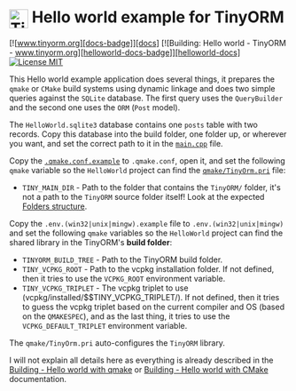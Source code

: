 <h1><img src="https://github.com/silverqx/TinyORM/blob/main/resources/icons/logo-optim.svg" width="34" height="34" alt="TinyORM Logo" align="center">&nbsp;Hello world example for TinyORM</h1>

[![www.tinyorm.org][docs-badge]][docs]
[![Building: Hello world - TinyORM - www.tinyorm.org][helloworld-docs-badge]][helloworld-docs]
[![License MIT][license-badge]][license]

This Hello world example application does several things, it prepares the `qmake` or `CMake` build systems using dynamic linkage and does two simple queries against the `SQLite` database. The first query uses the `QueryBuilder` and the second one uses the `ORM` (`Post` model).

The `HelloWorld.sqlite3` database contains one `posts` table with two records. Copy this database into the build folder, one folder up, or wherever you want, and set the correct path to it in the [`main.cpp`](https://github.com/silverqx/TinyORM-HelloWorld/blob/main/main.cpp#L37-L38) file.

Copy the [`.qmake.conf.example`](https://github.com/silverqx/TinyORM-HelloWorld/blob/main/.qmake.conf.example) to `.qmake.conf`, open it, and set the following `qmake` variable so the `HelloWorld` project can find the [`qmake/TinyOrm.pri`](https://github.com/silverqx/TinyORM/blob/main/qmake/TinyOrm.pri) file:

 - `TINY_MAIN_DIR` - Path to the folder that contains the `TinyORM/` folder, it's not a path to the `TinyORM` source folder itself! Look at the expected [Folders structure](https://www.tinyorm.org/building/tinyorm#folders-structure).

Copy the `.env.(win32|unix|mingw).example` file to `.env.(win32|unix|mingw)` and set the following `qmake` variables so the `HelloWorld` project can find the shared library in the TinyORM's __build folder__:

 - `TINYORM_BUILD_TREE` - Path to the TinyORM build folder.
 - `TINY_VCPKG_ROOT`    - Path to the vcpkg installation folder. If not defined, then it tries to use the `VCPKG_ROOT` environment variable.
 - `TINY_VCPKG_TRIPLET` - The vcpkg triplet to use (vcpkg/installed/$$TINY_VCPKG_TRIPLET/). If not defined, then it tries to guess the vcpkg triplet based on the current compiler and OS (based on the `QMAKESPEC`), and as the last thing, it tries to use the `VCPKG_DEFAULT_TRIPLET` environment variable.

The `qmake/TinyOrm.pri` auto-configures the `TinyORM` library.

I will not explain all details here as everything is already described in the [Building - Hello world with qmake](https://www.tinyorm.org/building/hello-world#hello-world-with-qmake) or [Building - Hello world with CMake](https://www.tinyorm.org/building/hello-world#hello-world-with-cmake) documentation.

[docs-badge]: https://img.shields.io/badge/Docs-www.tinyorm.org-blue
[docs]: https://www.tinyorm.org
[helloworld-docs-badge]: https://img.shields.io/badge/Docs-HelloWorld-blue
[helloworld-docs]: https://www.tinyorm.org/building/hello-world
[license-badge]: https://img.shields.io/github/license/silverqx/TinyORM
[license]: https://github.com/silverqx/TinyORM/blob/main/LICENSE
